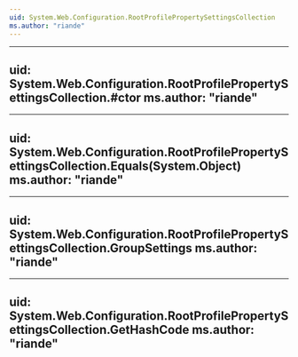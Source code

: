 ```yaml
---
uid: System.Web.Configuration.RootProfilePropertySettingsCollection
ms.author: "riande"
---
```


---
uid: System.Web.Configuration.RootProfilePropertySettingsCollection.#ctor
ms.author: "riande"
---

---
uid: System.Web.Configuration.RootProfilePropertySettingsCollection.Equals(System.Object)
ms.author: "riande"
---

---
uid: System.Web.Configuration.RootProfilePropertySettingsCollection.GroupSettings
ms.author: "riande"
---

---
uid: System.Web.Configuration.RootProfilePropertySettingsCollection.GetHashCode
ms.author: "riande"
---

